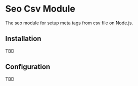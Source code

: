 # Seo Csv Module

The seo module for setup meta tags from csv file on Node.js.

## Installation

TBD

## Configuration

TBD



